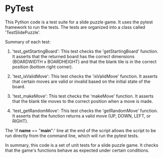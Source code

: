 # PyTest
This Python code is a test suite for a slide puzzle game. It uses the pytest framework to run the tests. The tests are organized into a class called 'TestSlidePuzzle'.

Summary of each test:

1. 'test_getStartingBoard': This test checks the 'getStartingBoard' function. It asserts that the returned board has the correct dimensions (BOARDWIDTH x BOARDHEIGHT) and that the blank tile is in the correct position (bottom right corner).

2. 'test_isValidMove': This test checks the 'isValidMove' function. It asserts that certain moves are valid or invalid based on the initial state of the board.

3. 'test_makeMove': This test checks the 'makeMove' function. It asserts that the blank tile moves to the correct position when a move is made.

4. 'test_getRandomMove': This test checks the 'getRandomMove' function. It asserts that the function returns a valid move (UP, DOWN, LEFT, or RIGHT).

The 'if __name__ == "__main__":' line at the end of the script allows the script to be run directly from the command line, which will run the pytest tests.

In summary, this code is a set of unit tests for a slide puzzle game. It checks that the game's functions behave as expected under certain conditions.
